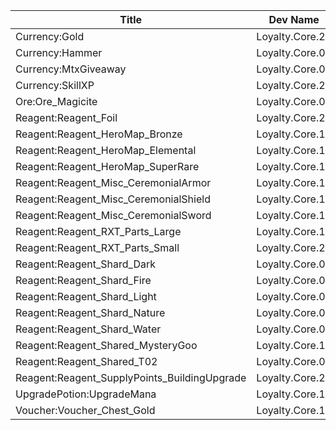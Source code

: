 | Title | Dev Name | Quantity | Currency |  Price |
| ----- | -------- | -------- | -------- |  ----- |
| Currency:Gold | Loyalty.Core.22 | -1 | Reagent:Reagent_Loyalty | 1 |
| Currency:Hammer | Loyalty.Core.07 | -1 | Reagent:Reagent_Loyalty | 1 |
| Currency:MtxGiveaway | Loyalty.Core.08 | -1 | Reagent:Reagent_Loyalty | 1 |
| Currency:SkillXP | Loyalty.Core.23 | -1 | Reagent:Reagent_Loyalty | 1 |
| Ore:Ore_Magicite | Loyalty.Core.09 | -1 | Reagent:Reagent_Loyalty | 1 |
| Reagent:Reagent_Foil | Loyalty.Core.24 | -1 | Reagent:Reagent_Loyalty | 1 |
| Reagent:Reagent_HeroMap_Bronze | Loyalty.Core.12 | -1 | Reagent:Reagent_Loyalty | 3 |
| Reagent:Reagent_HeroMap_Elemental | Loyalty.Core.13 | -1 | Reagent:Reagent_Loyalty | 1 |
| Reagent:Reagent_HeroMap_SuperRare | Loyalty.Core.14 | -1 | Reagent:Reagent_Loyalty | 3 |
| Reagent:Reagent_Misc_CeremonialArmor | Loyalty.Core.15 | -1 | Reagent:Reagent_Loyalty | 25 |
| Reagent:Reagent_Misc_CeremonialShield | Loyalty.Core.16 | -1 | Reagent:Reagent_Loyalty | 7 |
| Reagent:Reagent_Misc_CeremonialSword | Loyalty.Core.17 | -1 | Reagent:Reagent_Loyalty | 2 |
| Reagent:Reagent_RXT_Parts_Large | Loyalty.Core.19 | -1 | Reagent:Reagent_Loyalty | 10 |
| Reagent:Reagent_RXT_Parts_Small | Loyalty.Core.20 | -1 | Reagent:Reagent_Loyalty | 1 |
| Reagent:Reagent_Shard_Dark | Loyalty.Core.01 | -1 | Reagent:Reagent_Loyalty | 1 |
| Reagent:Reagent_Shard_Fire | Loyalty.Core.02 | -1 | Reagent:Reagent_Loyalty | 1 |
| Reagent:Reagent_Shard_Light | Loyalty.Core.03 | -1 | Reagent:Reagent_Loyalty | 1 |
| Reagent:Reagent_Shard_Nature | Loyalty.Core.04 | -1 | Reagent:Reagent_Loyalty | 1 |
| Reagent:Reagent_Shard_Water | Loyalty.Core.05 | -1 | Reagent:Reagent_Loyalty | 1 |
| Reagent:Reagent_Shared_MysteryGoo | Loyalty.Core.18 | -1 | Reagent:Reagent_Loyalty | 15 |
| Reagent:Reagent_Shared_T02 | Loyalty.Core.06 | -1 | Reagent:Reagent_Loyalty | 1 |
| Reagent:Reagent_SupplyPoints_BuildingUpgrade | Loyalty.Core.21 | -1 | Reagent:Reagent_Loyalty | 1 |
| UpgradePotion:UpgradeMana | Loyalty.Core.10 | -1 | Reagent:Reagent_Loyalty | 1 |
| Voucher:Voucher_Chest_Gold | Loyalty.Core.11 | -1 | Reagent:Reagent_Loyalty | 5 |
